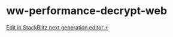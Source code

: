 # ww-performance-decrypt-web

[Edit in StackBlitz next generation editor ⚡️](https://stackblitz.com/~/github.com/duyquang-iec/ww-performance-decrypt-web)